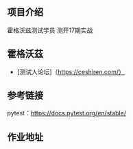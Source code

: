 ## 项目介绍
霍格沃兹测试学员 测开17期实战

## 霍格沃茲
- [测试人论坛]（https://ceshiren.com/）


## 参考链接
pytest：https://docs.pytest.org/en/stable/
## 作业地址